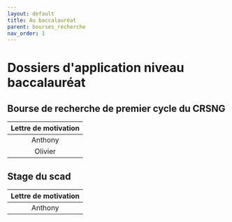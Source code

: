 ```yaml
---
layout: default
title: Au baccalauréat
parent: bourses_recherche
nav_order: 1
---
```


# Dossiers d'application niveau baccalauréat

## Bourse de recherche de premier cycle du CRSNG


| Lettre de motivation |
|:----------:|
| Anthony |
| Olivier |

## Stage du scad

| Lettre de motivation |
|:----------:|
| Anthony |
